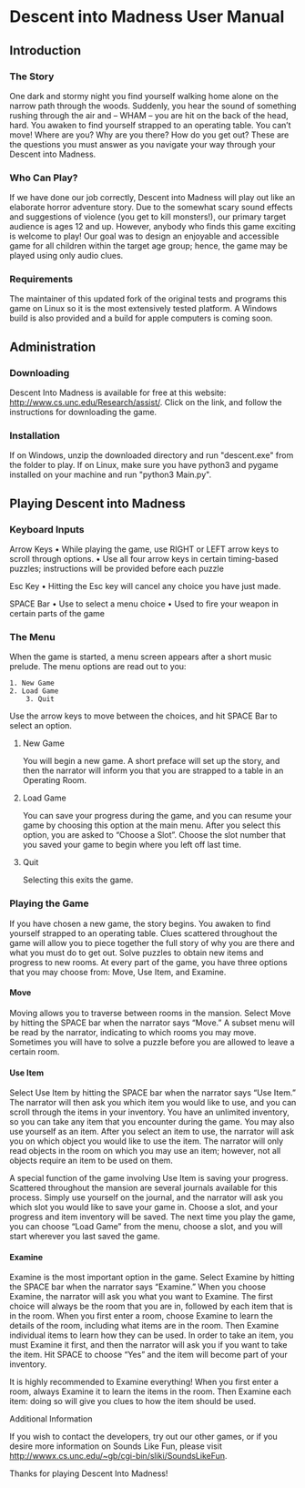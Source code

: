 # Descent into Madness User Manual

## Introduction

### The Story

One dark and stormy night you find yourself walking home alone on the narrow path through the woods. Suddenly, you hear the sound of something rushing through the air and – WHAM – you are hit on the back of the head, hard. You awaken to find yourself strapped to an operating table. You can’t move! Where are you? Why are you there? How do you get out? These are the questions you must answer as you navigate your way through your Descent into Madness.

### Who Can Play?

If we have done our job correctly, Descent into Madness will play out like an elaborate horror adventure story. Due to the somewhat scary sound effects and suggestions of violence (you get to kill monsters!), our primary target audience is ages 12 and up. However, anybody who finds this game exciting is welcome to play! Our goal was to design an enjoyable and accessible game for all children within the target age group; hence, the game may be played using only audio clues.

### Requirements

The maintainer of this updated fork of the original tests and programs this game on Linux so it is the most extensively tested platform. A Windows build is also provided and a build for apple computers is coming soon.

## Administration

### Downloading

Descent Into Madness is available for free at this website: http://www.cs.unc.edu/Research/assist/. Click on the link, and follow the instructions for downloading the game.

### Installation

If on Windows, unzip the downloaded directory and run "descent.exe" from the folder to play. If on Linux, make sure you have python3 and pygame installed on your machine and run "python3 Main.py".

## Playing Descent into Madness

### Keyboard Inputs

Arrow Keys
    • While playing the game, use RIGHT or LEFT arrow keys to scroll through options.
    • Use all four arrow keys in certain timing-based puzzles; instructions will be provided before each puzzle

Esc Key
    • Hitting the Esc key will cancel any choice you have just made.

SPACE Bar
    • Use to select a menu choice
    • Used to fire your weapon in certain parts of the game

### The Menu

When the game is started, a menu screen appears after a short music prelude. The menu options are read out to you:

    1. New Game
    2. Load Game
        3. Quit

Use the arrow keys to move between the choices, and hit SPACE Bar to select an option.

1. New Game

	You will begin a new game. A short preface will set up the story, and then the narrator will inform you that you are strapped to a table in an Operating Room.

2. Load Game

	You can save your progress during the game, and you can resume your game by choosing this option at the main menu. After you select this option, you are asked to “Choose a Slot”. Choose the slot number that you saved your game to begin where you left off last time.

3. Quit
	
	Selecting this exits the game.

### Playing the Game

If you have chosen a new game, the story begins. You awaken to find yourself strapped to an operating table. Clues scattered throughout the game will allow you to piece together the full story of why you are there and what you must do to get out. Solve puzzles to obtain new items and progress to new rooms. At every part of the game, you have three options that you may choose from: Move, Use Item, and Examine.

#### Move

Moving allows you to traverse between rooms in the mansion. Select Move by hitting the SPACE bar when the narrator says “Move.” A subset menu will be read by the narrator, indicating to which rooms you may move. Sometimes you will have to solve a puzzle before you are allowed to leave a certain room.

#### Use Item

Select Use Item by hitting the SPACE bar when the narrator says “Use Item.” The narrator will then ask you which item you would like to use, and you can scroll through the items in your inventory. You have an unlimited inventory, so you can take any item that you encounter during the game. You may also use yourself as an item. After you select an item to use, the narrator will ask you on which object you would like to use the item. The narrator will only read objects in the room on which you may use an item; however, not all objects require an item to be used on them.

A special function of the game involving Use Item is saving your progress. Scattered throughout the mansion are several journals available for this process. Simply use yourself on the journal, and the narrator will ask you which slot you would like to save your game in. Choose a slot, and your progress and item inventory will be saved. The next time you play the game, you can choose “Load Game” from the menu, choose a slot, and you will start wherever you last saved the game.

#### Examine

Examine is the most important option in the game. Select Examine by hitting the SPACE bar when the narrator says “Examine.” When you choose Examine, the narrator will ask you what you want to Examine. The first choice will always be the room that you are in, followed by each item that is in the room. When you first enter a room, choose Examine to learn the details of the room, including what items are in the room. Then Examine individual items to learn how they can be used. In order to take an item, you must Examine it first, and then the narrator will ask you if you want to take the item. Hit SPACE to choose “Yes” and the item will become part of your inventory.  

It is highly recommended to Examine everything! When you first enter a room, always Examine it to learn the items in the room. Then Examine each item: doing so will give you clues to how the item should be used.

Additional Information

If you wish to contact the developers, try out our other games, or if you desire more information on Sounds Like Fun, please visit http://wwwx.cs.unc.edu/~gb/cgi-bin/sliki/SoundsLikeFun.

Thanks for playing Descent Into Madness!


